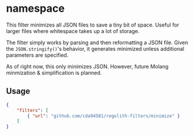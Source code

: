 # namespace
This filter minimizes all JSON files to save a tiny bit of space. Useful for larger files where whitespace takes up a lot of storage.

The filter simply works by parsing and then reformatting a JSON file. Given the `JSON.stringify()`'s behavior, it generates minimized unless additional parameters are specified.

As of right now, this only minimizes JSON. However, future Molang minmization & simplification is planned.

## Usage
```json
{
	"filters": [
		{ "url": "github.com/cda94581/regolith-filters/minimize" }
	]
}
```